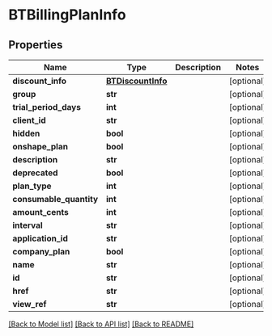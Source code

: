 # BTBillingPlanInfo

## Properties
Name | Type | Description | Notes
------------ | ------------- | ------------- | -------------
**discount_info** | [**BTDiscountInfo**](BTDiscountInfo.md) |  | [optional] 
**group** | **str** |  | [optional] 
**trial_period_days** | **int** |  | [optional] 
**client_id** | **str** |  | [optional] 
**hidden** | **bool** |  | [optional] 
**onshape_plan** | **bool** |  | [optional] 
**description** | **str** |  | [optional] 
**deprecated** | **bool** |  | [optional] 
**plan_type** | **int** |  | [optional] 
**consumable_quantity** | **int** |  | [optional] 
**amount_cents** | **int** |  | [optional] 
**interval** | **str** |  | [optional] 
**application_id** | **str** |  | [optional] 
**company_plan** | **bool** |  | [optional] 
**name** | **str** |  | [optional] 
**id** | **str** |  | [optional] 
**href** | **str** |  | [optional] 
**view_ref** | **str** |  | [optional] 

[[Back to Model list]](../README.md#documentation-for-models) [[Back to API list]](../README.md#documentation-for-api-endpoints) [[Back to README]](../README.md)


